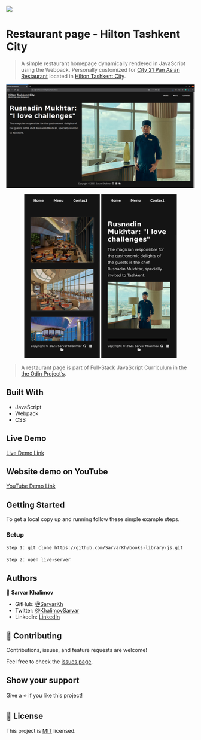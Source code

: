 ![](https://img.shields.io/badge/Microverse-blueviolet)

# Restaurant page - Hilton Tashkent City

> A simple restaurant homepage dynamically rendered in JavaScript using the Webpack. Personally customized for [City 21 Pan Asian  Restaurant](https://www.facebook.com/City21restaurant/) located in [Hilton Tashkent City](https://www.hilton.com/en/hotels/tastchi-hilton-tashkent-city/dining/).

![screenshot](screenshots/desktop.png)

<div align="center">
  <img src="screenshots/mobile01.png?raw=true" width="40%" height="auto"/>
  <img src="screenshots/mobile02.png?raw=true" width="40%" height="auto"/>
</div>

> A restaurant page is part of Full-Stack JavaScript Curriculum in the [the Odin Project’s](https://www.theodinproject.com/paths/full-stack-javascript/courses/javascript/lessons/restaurant-page).

## Built With

- JavaScript
- Webpack
- CSS

## Live Demo

[Live Demo Link](https://hilton-tashkent-city-restaurant.netlify.app/)

## Website demo on YouTube 

[YouTube Demo Link](https://youtu.be/bu1iZP0u8zk)

## Getting Started

To get a local copy up and running follow these simple example steps.

### Setup
    Step 1: git clone https://github.com/SarvarKh/books-library-js.git
    
    Step 2: open live-server

## Authors

👤 **Sarvar Khalimov**

- GitHub: [@SarvarKh](https://github.com/SarvarKh)
- Twitter: [@KhalimovSarvar](https://twitter.com/KhalimovSarvar)
- LinkedIn: [LinkedIn](https://www.linkedin.com/in/sarvar-khalimov)

## 🤝 Contributing

Contributions, issues, and feature requests are welcome!

Feel free to check the [issues page](https://github.com/SarvarKh/Restaurant-page/issues).

## Show your support

Give a ⭐️ if you like this project!

## 📝 License

This project is [MIT](./MIT.md) licensed.
